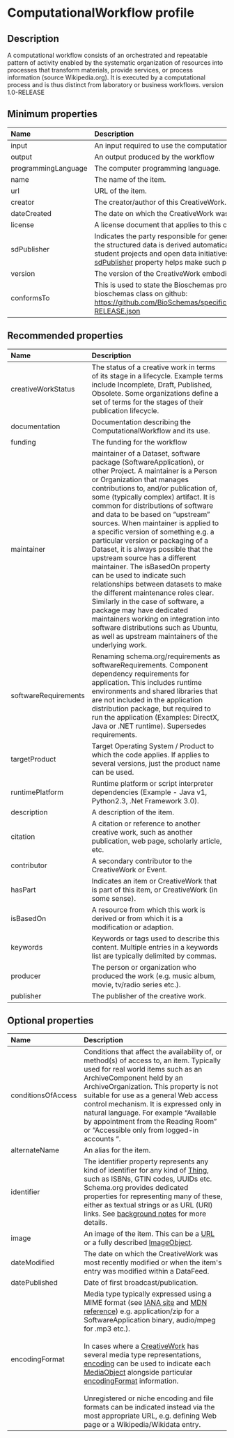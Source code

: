 # ComputationalWorkflow profile

## Description
A computational workflow consists of an orchestrated and repeatable pattern of activity enabled by the systematic organization of resources into processes that transform materials, provide services, or process information (source Wikipedia.org). It is executed by a computational process and is thus distinct from laboratory or business workflows. version 1.0-RELEASE

## Minimum properties

| Name              | Description                          |
| :---------------- | :----------------------------------- |
| input | An input required to use the computational workflow (eg. Excel spreadsheet, BAM file)  |
| output | An output produced by the workflow  |
| programmingLanguage | The computer programming language.  |
| name | The name of the item.  |
| url | URL of the item.  |
| creator | The creator/author of this CreativeWork. This is the same as the Author property for CreativeWork.  |
| dateCreated | The date on which the CreativeWork was created or the item was added to a DataFeed.  |
| license | A license document that applies to this content, typically indicated by URL.  |
| sdPublisher | Indicates the party responsible for generating and publishing the current structured data markup, typically in cases where the structured data is derived automatically from existing published content but published on a different site. For example, student projects and open data initiatives often re-publish existing content with more explicitly structured metadata. The <a class="localLink" href="http://schema.org/sdPublisher">sdPublisher</a> property helps make such practices more explicit.  |
| version | The version of the CreativeWork embodied by a specified resource.  |
| conformsTo | This is used to state the Bioschemas profile that the markup relates to. The identifier can be the url for the version of this bioschemas class on github: https://github.com/BioSchemas/specifications/blob/master/ComputationalWorkflow/jsonld/ComputationalWorkflow_v1.0-RELEASE.json  |


## Recommended properties

| Name              | Description                          |
| :---------------- | :----------------------------------- |
| creativeWorkStatus | The status of a creative work in terms of its stage in a lifecycle. Example terms include Incomplete, Draft, Published, Obsolete. Some organizations define a set of terms for the stages of their publication lifecycle.  |
| documentation | Documentation describing the ComputationalWorkflow and its use.  |
| funding | The funding for the workflow  |
| maintainer |  maintainer of a Dataset, software package (SoftwareApplication), or other Project. A maintainer is a Person or Organization that manages contributions to, and/or publication of, some (typically complex) artifact. It is common for distributions of software and data to be based on “upstream” sources. When maintainer is applied to a specific version of something e.g. a particular version or packaging of a Dataset, it is always possible that the upstream source has a different maintainer. The isBasedOn property can be used to indicate such relationships between datasets to make the different maintenance roles clear. Similarly in the case of software, a package may have dedicated maintainers working on integration into software distributions such as Ubuntu, as well as upstream maintainers of the underlying work.  |
| softwareRequirements | Renaming schema.org/requirements as softwareRequirements. Component dependency requirements for application. This includes runtime environments and shared libraries that are not included in the application distribution package, but required to run the application (Examples: DirectX, Java or .NET runtime). Supersedes requirements.   |
| targetProduct | Target Operating System / Product to which the code applies.  If applies to several versions, just the product name can be used.  |
| runtimePlatform | Runtime platform or script interpreter dependencies (Example - Java v1, Python2.3, .Net Framework 3.0).  |
| description | A description of the item.  |
| citation | A citation or reference to another creative work, such as another publication, web page, scholarly article, etc.  |
| contributor | A secondary contributor to the CreativeWork or Event.  |
| hasPart | Indicates an item or CreativeWork that is part of this item, or CreativeWork (in some sense).  |
| isBasedOn | A resource from which this work is derived or from which it is a modification or adaption.  |
| keywords | Keywords or tags used to describe this content. Multiple entries in a keywords list are typically delimited by commas.  |
| producer | The person or organization who produced the work (e.g. music album, movie, tv/radio series etc.).  |
| publisher | The publisher of the creative work.  |


## Optional properties
| Name              | Description                          |
| :---------------- | :----------------------------------- |
| conditionsOfAccess | Conditions that affect the availability of, or method(s) of access to, an item. Typically used for real world items such as an ArchiveComponent held by an ArchiveOrganization. This property is not suitable for use as a general Web access control mechanism. It is expressed only in natural language.  For example “Available by appointment from the Reading Room” or “Accessible only from logged-in accounts “.  |
| alternateName | An alias for the item.  |
| identifier | The identifier property represents any kind of identifier for any kind of <a class="localLink" href="http://schema.org/Thing">Thing</a>, such as ISBNs, GTIN codes, UUIDs etc. Schema.org provides dedicated properties for representing many of these, either as textual strings or as URL (URI) links. See <a href="/docs/datamodel.html#identifierBg">background notes</a> for more details.  |
| image | An image of the item. This can be a <a class="localLink" href="http://schema.org/URL">URL</a> or a fully described <a class="localLink" href="http://schema.org/ImageObject">ImageObject</a>.  |
| dateModified | The date on which the CreativeWork was most recently modified or when the item's entry was modified within a DataFeed.  |
| datePublished | Date of first broadcast/publication.  |
| encodingFormat | Media type typically expressed using a MIME format (see <a href="http://www.iana.org/assignments/media-types/media-types.xhtml">IANA site</a> and <a href="https://developer.mozilla.org/en-US/docs/Web/HTTP/Basics_of_HTTP/MIME_types">MDN reference</a>) e.g. application/zip for a SoftwareApplication binary, audio/mpeg for .mp3 etc.).<br/><br/>  In cases where a <a class="localLink" href="http://schema.org/CreativeWork">CreativeWork</a> has several media type representations, <a class="localLink" href="http://schema.org/encoding">encoding</a> can be used to indicate each <a class="localLink" href="http://schema.org/MediaObject">MediaObject</a> alongside particular <a class="localLink" href="http://schema.org/encodingFormat">encodingFormat</a> information.<br/><br/>  Unregistered or niche encoding and file formats can be indicated instead via the most appropriate URL, e.g. defining Web page or a Wikipedia/Wikidata entry.  |
